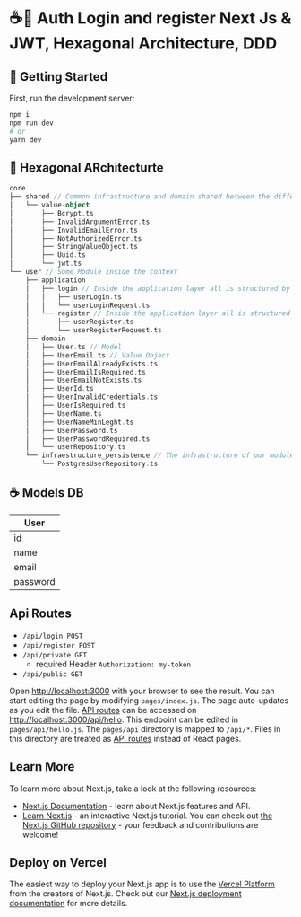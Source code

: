 # ☕🚀 Auth Login and register Next Js & JWT, Hexagonal Architecture, DDD
## 🏁  Getting Started

First, run the development server:

```bash
npm i
npm run dev
# or
yarn dev
```
##  🎯 Hexagonal ARchitecturte
```scala
core
├── shared // Common infrastructure and domain shared between the different Bounded Contexts
│   └── value-object
│       ├── Bcrypt.ts
│       ├── InvalidArgumentError.ts
│       ├── InvalidEmailError.ts
│       ├── NotAuthorizedError.ts
│       ├── StringValueObject.ts
│       ├── Uuid.ts
│       └── jwt.ts
└── user // Some Module inside the context
    ├── application
    │   ├── login // Inside the application layer all is structured by actions
    │   │   ├── userLogin.ts
    │   │   └── userLoginRequest.ts
    │   └── register // Inside the application layer all is structured by actions
    │       ├── userRegister.ts
    │       └── userRegisterRequest.ts
    ├── domain
    │   ├── User.ts // Model
    │   ├── UserEmail.ts // Value Object
    │   ├── UserEmailAlreadyExists.ts
    │   ├── UserEmailIsRequired.ts
    │   ├── UserEmailNotExists.ts
    │   ├── UserId.ts
    │   ├── UserInvalidCredentials.ts
    │   ├── UserIsRequired.ts
    │   ├── UserName.ts
    │   ├── UserNameMinLeght.ts
    │   ├── UserPassword.ts
    │   ├── UserPasswordRequired.ts
    │   └── userRepository.ts
    └── infraestructure_persistence // The infrastructure of our module
        └── PostgresUserRepository.ts
```

## ☕ Models DB

| User  | 
| ----------- | 
| id      | 
| name   | 
| email   | 
| password   | 

## Api Routes

- `/api/login POST`
- `/api/register POST`
- `/api/private GET`
    - required Header `Authorization: my-token`
- `/api/public GET`


Open [http://localhost:3000](http://localhost:3000) with your browser to see the result.
You can start editing the page by modifying `pages/index.js`. The page auto-updates as you edit the file.
[API routes](https://nextjs.org/docs/api-routes/introduction) can be accessed on [http://localhost:3000/api/hello](http://localhost:3000/api/hello). This endpoint can be edited in `pages/api/hello.js`.
The `pages/api` directory is mapped to `/api/*`. Files in this directory are treated as [API routes](https://nextjs.org/docs/api-routes/introduction) instead of React pages.

## Learn More
To learn more about Next.js, take a look at the following resources:
- [Next.js Documentation](https://nextjs.org/docs) - learn about Next.js features and API.
- [Learn Next.js](https://nextjs.org/learn) - an interactive Next.js tutorial.
You can check out [the Next.js GitHub repository](https://github.com/vercel/next.js/) - your feedback and contributions are welcome!

## Deploy on Vercel

The easiest way to deploy your Next.js app is to use the [Vercel Platform](https://vercel.com/new?utm_medium=default-template&filter=next.js&utm_source=create-next-app&utm_campaign=create-next-app-readme) from the creators of Next.js.
Check out our [Next.js deployment documentation](https://nextjs.org/docs/deployment) for more details.
